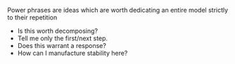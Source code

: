 Power phrases are ideas which are worth dedicating an entire model strictly to their repetition

- Is this worth decomposing?
- Tell me only the first/next step.
- Does this warrant a response?
- How can I manufacture stability here?